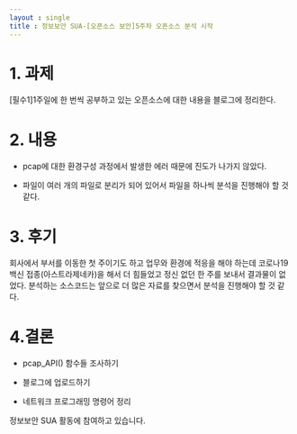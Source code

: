 ```yaml
---
layout : single
title : 정보보안 SUA-[오픈소스 보안]5주차 오픈소스 분석 시작
---
```


# 1. 과제 

[필수1]1주일에 한 번씩 공부하고 있는 오픈소스에 대한 내용을 블로그에 정리한다.


# 2. 내용

- pcap에 대한 환경구성 과정에서 발생한 에러 때문에 진도가 나가지 않았다.

- 파일이 여러 개의 파일로 분리가 되어 있어서 파일을 하나씩 분석을 진행해야 할 것 같다.

# 3. 후기
 회사에서 부서를 이동한 첫 주이기도 하고 업무와 환경에 적응을 해야 하는데 코로나19 백신 접종(아스트라제네카)을 해서 더 힘들었고 정신 없던 한 주를 보내서 결과물이 없었다. 분석하는 소스코드는 앞으로 더 많은 자료를 찾으면서 분석을 진행해야 할 것 같다. 
 
 # 4.결론

- pcap_API() 함수들 조사하기

- 블로그에 업로드하기 

- 네트워크 프로그래밍 명령어 정리


정보보안 SUA 활동에 참여하고 있습니다.










